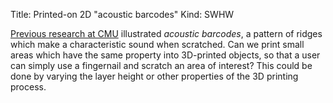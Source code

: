 Title: Printed-on 2D "acoustic barcodes"
Kind: SWHW

[Previous research at
CMU](http://www.chrisharrison.net/index.php/Research/AcousticBarcodes)
illustrated _acoustic barcodes_, a pattern of ridges which make a
characteristic sound when scratched. Can we print small areas which
have the same property into 3D-printed objects, so that a user can
simply use a fingernail and scratch an area of interest? This could be
done by varying the layer height or other properties of the 3D
printing process.

